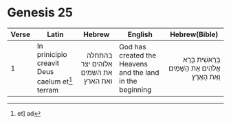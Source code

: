 # Genesis 25

|Verse|Latin|Hebrew|English|Hebrew(Bible)|
|-----|-----|------|-------|-------------|
|1|In prinicipio creavit Deus caelum et[^1] terram|<div dir="rtl" align="right">בהתחלה אלוהים יצר את השמים ואת הארץ</div>|God has created the Heavens and the land  in the beginning  |<div dir="rtl" align="right">בְּרֵאשִׁית בָּרָא אֱלֹהִים אֵת הַשָּׁמַיִם וְאֵת הָאָרֶץ</div>|


[^1]: et] ad
[^0]:
